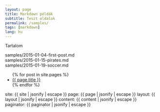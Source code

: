 ```yaml
---
layout: page
title: Markdown példák
subtitle: Teszt oldalak
permalink: /samples/
tags: [markdown]
lang: hu
---
```


Tartalom

samples/2015-01-04-first-post.md  
samples/2015-01-15-pirates.md  
samples/2015-01-19-soccer.md  

<ul>
  {% for post in site.pages %}
    <li>
      <a href="{{ site.url }}{{ page.url }}">{{ page.title }}</a>
    </li>
  {% endfor %}
</ul>

<div>
    site: {{ site | jsonify | escape }}
    page: {{ page | jsonify | escape }}
    layout: {{ layout | jsonify | escape }}
    content: {{ content | jsonify | escape }}
    paginator: {{ paginator | jsonify | escape }}
</div>